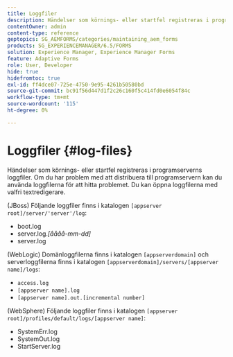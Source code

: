 ```yaml
---
title: Loggfiler
description: Händelser som körnings- eller startfel registreras i programserverns loggfiler, som kan öppnas med valfri textredigerare.
contentOwner: admin
content-type: reference
geptopics: SG_AEMFORMS/categories/maintaining_aem_forms
products: SG_EXPERIENCEMANAGER/6.5/FORMS
solution: Experience Manager, Experience Manager Forms
feature: Adaptive Forms
role: User, Developer
hide: true
hidefromtoc: true
exl-id: ff4dce07-725e-4750-9e95-4261b50580bd
source-git-commit: bc91f56d447d1f2c26c160f5c414fd0e6054f84c
workflow-type: tm+mt
source-wordcount: '115'
ht-degree: 0%

---
```


# Loggfiler {#log-files}

Händelser som körnings- eller startfel registreras i programserverns loggfiler. Om du har problem med att distribuera till programservern kan du använda loggfilerna för att hitta problemet. Du kan öppna loggfilerna med valfri textredigerare.

(JBoss) Följande loggfiler finns i katalogen `[appserver root]/server/'server'/log`:

* boot.log
* server.log.*[åååå-mm-dd]*
* server.log

(WebLogic) Domänloggfilerna finns i katalogen `[appserverdomain]` och serverloggfilerna finns i katalogen `[appserverdomain]/servers/[appserver name]/logs`:

* `access.log`
* `[appserver name].log`
* `[appserver name].out.[incremental number]`

(WebSphere) Följande loggfiler finns i katalogen `[appserver root]/profiles/default/logs/[appserver name]`:

* SystemErr.log
* SystemOut.log
* StartServer.log
